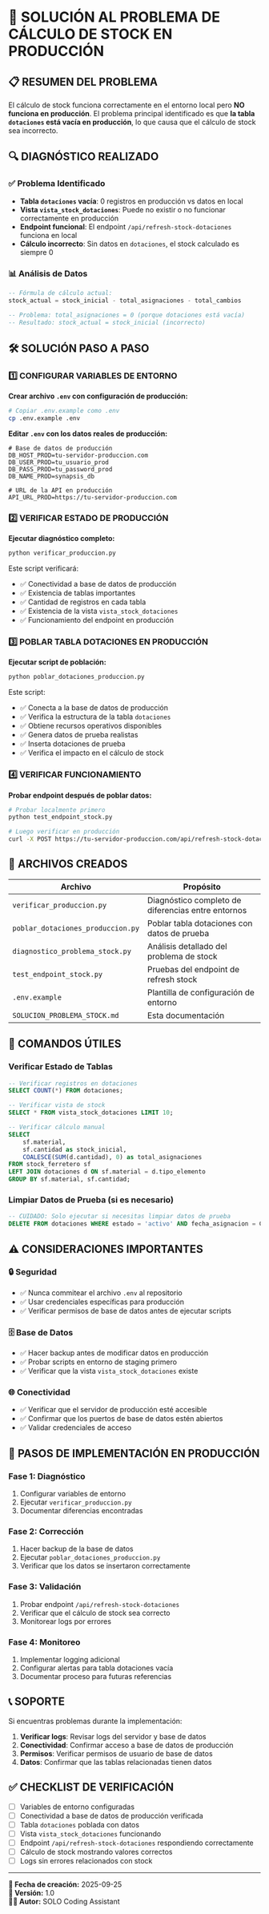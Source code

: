 # 🔧 SOLUCIÓN AL PROBLEMA DE CÁLCULO DE STOCK EN PRODUCCIÓN

## 📋 RESUMEN DEL PROBLEMA

El cálculo de stock funciona correctamente en el entorno local pero **NO funciona en producción**. El problema principal identificado es que **la tabla `dotaciones` está vacía en producción**, lo que causa que el cálculo de stock sea incorrecto.

## 🔍 DIAGNÓSTICO REALIZADO

### ✅ Problema Identificado
- **Tabla `dotaciones` vacía**: 0 registros en producción vs datos en local
- **Vista `vista_stock_dotaciones`**: Puede no existir o no funcionar correctamente en producción
- **Endpoint funcional**: El endpoint `/api/refresh-stock-dotaciones` funciona en local
- **Cálculo incorrecto**: Sin datos en `dotaciones`, el stock calculado es siempre 0

### 📊 Análisis de Datos
```sql
-- Fórmula de cálculo actual:
stock_actual = stock_inicial - total_asignaciones - total_cambios

-- Problema: total_asignaciones = 0 (porque dotaciones está vacía)
-- Resultado: stock_actual = stock_inicial (incorrecto)
```

## 🛠️ SOLUCIÓN PASO A PASO

### 1️⃣ CONFIGURAR VARIABLES DE ENTORNO

**Crear archivo `.env` con configuración de producción:**

```bash
# Copiar .env.example como .env
cp .env.example .env
```

**Editar `.env` con los datos reales de producción:**
```env
# Base de datos de producción
DB_HOST_PROD=tu-servidor-produccion.com
DB_USER_PROD=tu_usuario_prod
DB_PASS_PROD=tu_password_prod
DB_NAME_PROD=synapsis_db

# URL de la API en producción
API_URL_PROD=https://tu-servidor-produccion.com
```

### 2️⃣ VERIFICAR ESTADO DE PRODUCCIÓN

**Ejecutar diagnóstico completo:**
```bash
python verificar_produccion.py
```

Este script verificará:
- ✅ Conectividad a base de datos de producción
- ✅ Existencia de tablas importantes
- ✅ Cantidad de registros en cada tabla
- ✅ Existencia de la vista `vista_stock_dotaciones`
- ✅ Funcionamiento del endpoint en producción

### 3️⃣ POBLAR TABLA DOTACIONES EN PRODUCCIÓN

**Ejecutar script de población:**
```bash
python poblar_dotaciones_produccion.py
```

Este script:
- ✅ Conecta a la base de datos de producción
- ✅ Verifica la estructura de la tabla `dotaciones`
- ✅ Obtiene recursos operativos disponibles
- ✅ Genera datos de prueba realistas
- ✅ Inserta dotaciones de prueba
- ✅ Verifica el impacto en el cálculo de stock

### 4️⃣ VERIFICAR FUNCIONAMIENTO

**Probar endpoint después de poblar datos:**
```bash
# Probar localmente primero
python test_endpoint_stock.py

# Luego verificar en producción
curl -X POST https://tu-servidor-produccion.com/api/refresh-stock-dotaciones
```

## 📁 ARCHIVOS CREADOS

| Archivo | Propósito |
|---------|----------|
| `verificar_produccion.py` | Diagnóstico completo de diferencias entre entornos |
| `poblar_dotaciones_produccion.py` | Poblar tabla dotaciones con datos de prueba |
| `diagnostico_problema_stock.py` | Análisis detallado del problema de stock |
| `test_endpoint_stock.py` | Pruebas del endpoint de refresh stock |
| `.env.example` | Plantilla de configuración de entorno |
| `SOLUCION_PROBLEMA_STOCK.md` | Esta documentación |

## 🔧 COMANDOS ÚTILES

### Verificar Estado de Tablas
```sql
-- Verificar registros en dotaciones
SELECT COUNT(*) FROM dotaciones;

-- Verificar vista de stock
SELECT * FROM vista_stock_dotaciones LIMIT 10;

-- Verificar cálculo manual
SELECT 
    sf.material,
    sf.cantidad as stock_inicial,
    COALESCE(SUM(d.cantidad), 0) as total_asignaciones
FROM stock_ferretero sf
LEFT JOIN dotaciones d ON sf.material = d.tipo_elemento
GROUP BY sf.material, sf.cantidad;
```

### Limpiar Datos de Prueba (si es necesario)
```sql
-- CUIDADO: Solo ejecutar si necesitas limpiar datos de prueba
DELETE FROM dotaciones WHERE estado = 'activo' AND fecha_asignacion = CURDATE();
```

## ⚠️ CONSIDERACIONES IMPORTANTES

### 🔒 Seguridad
- ✅ Nunca commitear el archivo `.env` al repositorio
- ✅ Usar credenciales específicas para producción
- ✅ Verificar permisos de base de datos antes de ejecutar scripts

### 🗄️ Base de Datos
- ✅ Hacer backup antes de modificar datos en producción
- ✅ Probar scripts en entorno de staging primero
- ✅ Verificar que la vista `vista_stock_dotaciones` existe

### 🌐 Conectividad
- ✅ Verificar que el servidor de producción esté accesible
- ✅ Confirmar que los puertos de base de datos estén abiertos
- ✅ Validar credenciales de acceso

## 🚀 PASOS DE IMPLEMENTACIÓN EN PRODUCCIÓN

### Fase 1: Diagnóstico
1. Configurar variables de entorno
2. Ejecutar `verificar_produccion.py`
3. Documentar diferencias encontradas

### Fase 2: Corrección
1. Hacer backup de la base de datos
2. Ejecutar `poblar_dotaciones_produccion.py`
3. Verificar que los datos se insertaron correctamente

### Fase 3: Validación
1. Probar endpoint `/api/refresh-stock-dotaciones`
2. Verificar que el cálculo de stock sea correcto
3. Monitorear logs por errores

### Fase 4: Monitoreo
1. Implementar logging adicional
2. Configurar alertas para tabla dotaciones vacía
3. Documentar proceso para futuras referencias

## 📞 SOPORTE

Si encuentras problemas durante la implementación:

1. **Verificar logs**: Revisar logs del servidor y base de datos
2. **Conectividad**: Confirmar acceso a base de datos de producción
3. **Permisos**: Verificar permisos de usuario de base de datos
4. **Datos**: Confirmar que las tablas relacionadas tienen datos

## ✅ CHECKLIST DE VERIFICACIÓN

- [ ] Variables de entorno configuradas
- [ ] Conectividad a base de datos de producción verificada
- [ ] Tabla `dotaciones` poblada con datos
- [ ] Vista `vista_stock_dotaciones` funcionando
- [ ] Endpoint `/api/refresh-stock-dotaciones` respondiendo correctamente
- [ ] Cálculo de stock mostrando valores correctos
- [ ] Logs sin errores relacionados con stock

---

**📅 Fecha de creación:** 2025-09-25  
**🔧 Versión:** 1.0  
**👨‍💻 Autor:** SOLO Coding Assistant